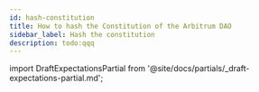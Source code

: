 ```yaml
---
id: hash-constitution
title: How to hash the Constitution of the Arbitrum DAO
sidebar_label: Hash the constitution
description: todo:qqq
---
```


import DraftExpectationsPartial from '@site/docs/partials/_draft-expectations-partial.md'; 

<DraftExpectationsPartial />